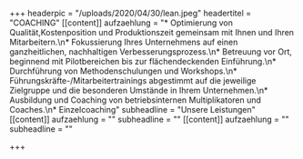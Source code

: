 +++
headerpic = "/uploads/2020/04/30/lean.jpeg"
headertitel = "COACHING"
[[content]]
aufzaehlung = "* Optimierung von Qualität,Kostenposition und Produktionszeit gemeinsam mit Ihnen und Ihren Mitarbeitern.\n* Fokussierung Ihres Unternehmens auf einen ganzheitlichen, nachhaltigen Verbesserungsprozess.\n* Betreuung vor Ort, beginnend mit Pilotbereichen bis zur flächendeckenden Einführung.\n* Durchführung von Methodenschulungen und Workshops.\n* Führungskräfte-/Mitarbeitertrainings abgestimmt auf die jeweilige Zielgruppe und die besonderen Umstände in Ihrem Unternehmen.\n* Ausbildung und Coaching von betriebsinternen Multiplikatoren und Coaches.\n* Einzelcoaching"
subheadline = "Unsere Leistungen"
[[content]]
aufzaehlung = ""
subheadline = ""
[[content]]
aufzaehlung = ""
subheadline = ""

+++
